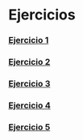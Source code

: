 # Ejercicios

### [Ejercicio 1](https://github.com/pespinas/HTML/tree/master/anclaje)
### [Ejercicio 2](https://github.com/pespinas/HTML/tree/master/clonar)
### [Ejercicio 3](https://github.com/pespinas/HTML/tree/master/clonar_patata)
### [Ejercicio 4](https://github.com/pespinas/HTML/tree/master/tablas)
### [Ejercicio 5](https://github.com/pespinas/HTML/tree/master/formulario)

